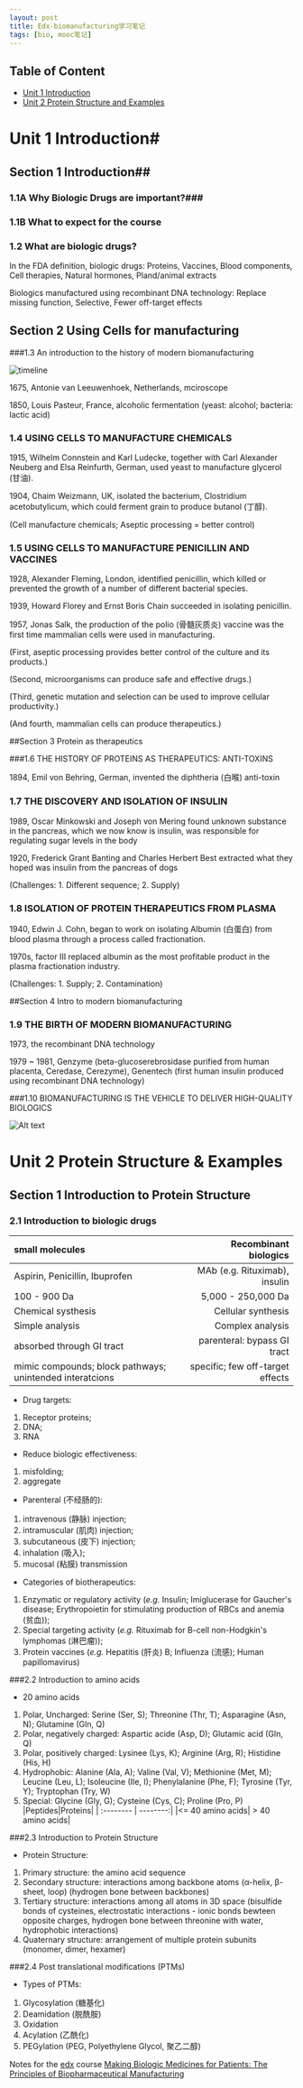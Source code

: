 ```yaml
---
layout: post
title: Edx-biomanufacturing学习笔记
tags: [bio, mooc笔记]
---
```


Table of Content
----------------

* [Unit 1 Introduction](#unit1)
* [Unit 2 Protein Structure and Examples](#unit2)

# <a name="unit1"></a> Unit 1 Introduction#

## Section 1 Introduction##

### 1.1A Why Biologic Drugs are important?###

### 1.1B What to expect for the course

### 1.2 What are biologic drugs?

In the FDA definition, biologic drugs: Proteins, Vaccines, Blood components, Cell therapies, Natural hormones, Pland/animal extracts

Biologics manufactured using recombinant DNA technology: Replace missing function, Selective, Fewer off-target effects

## Section 2 Using Cells for manufacturing

###1.3 An introduction to the history of modern biomanufacturing

![timeline](/images/1441869699042.png)

1675, Antonie van Leeuwenhoek, Netherlands, mciroscope

1850, Louis Pasteur, France, alcoholic fermentation (yeast: alcohol; bacteria: lactic acid)

### 1.4 USING CELLS TO MANUFACTURE CHEMICALS

1915, Wilhelm Connstein and Karl Ludecke, together with Carl Alexander Neuberg and Elsa Reinfurth, German, used yeast to manufacture glycerol (甘油).

1904, Chaim Weizmann, UK,  isolated the bacterium, Clostridium acetobutylicum, which could ferment grain to produce butanol (丁醇).

(Cell manufacture chemicals; Aseptic processing = better control)

### 1.5 USING CELLS TO MANUFACTURE PENICILLIN AND VACCINES

1928, Alexander Fleming, London, identified penicillin, which killed or prevented the growth of a number of different bacterial species.

1939, Howard Florey and Ernst Boris Chain succeeded in isolating penicillin.

1957, Jonas Salk,  the production of the polio (骨髓灰质炎) vaccine was the first time mammalian cells were used in manufacturing.

(First, aseptic processing provides better control of the culture and its products.)

(Second, microorganisms can produce safe and effective drugs.)

(Third, genetic mutation and selection can be used to improve cellular productivity.)

(And fourth, mammalian cells can produce therapeutics.)

##Section 3 Protein as therapeutics

###1.6 THE HISTORY OF PROTEINS AS THERAPEUTICS: ANTI-TOXINS

1894, Emil von Behring, German, invented the diphtheria (白喉) anti-toxin

### 1.7 THE DISCOVERY AND ISOLATION OF INSULIN

1989, Oscar Minkowski and Joseph von Mering found unknown substance in the pancreas, which we now know is insulin, was responsible for regulating sugar levels in the body

1920, Frederick Grant Banting and Charles Herbert Best extracted what they hoped was insulin from the pancreas of dogs

(Challenges: 1. Different sequence; 2. Supply)

### 1.8 ISOLATION OF PROTEIN THERAPEUTICS FROM PLASMA

1940, Edwin J. Cohn, began to work on isolating Albumin (白蛋白) from blood plasma through a process called fractionation.

1970s, factor III replaced albumin as the most profitable product in the plasma fractionation industry.

(Challenges: 1. Supply; 2. Contamination)

##Section 4 Intro to modern biomanufacturing

### 1.9 THE BIRTH OF MODERN BIOMANUFACTURING

1973, the recombinant DNA technology

1979 ~ 1981, Genzyme (beta-glucoserebrosidase purified from human placenta, Ceredase, Cerezyme), Genentech (first human insulin produced using recombinant DNA technology)

###1.10 BIOMANUFACTURING IS THE VEHICLE TO DELIVER HIGH-QUALITY BIOLOGICS

![Alt text](/images/1441870976573.png)

# <a name="unit2"></a> Unit 2 Protein Structure & Examples

## Section 1 Introduction to Protein Structure

### 2.1 Introduction to biologic drugs


| small molecules |  Recombinant biologics |
| :-------- | --------:|
| Aspirin, Penicillin, Ibuprofen | MAb (e.g. Rituximab), insulin|
|100 - 900 Da|5,000 - 250,000 Da|
|Chemical systhesis|Cellular synthesis|
|Simple analysis| Complex analysis|
|absorbed through GI tract|parenteral: bypass GI tract|
|mimic compounds; block pathways; unintended interatcions| specific; few off-target effects|

- Drug targets: 
1. Receptor proteins;
2. DNA; 
3. RNA
- Reduce biologic effectiveness: 
1. misfolding; 
2. aggregate
- Parenteral (不经肠的): 
1. intravenous (静脉) injection; 
2. intramuscular (肌肉) injection; 
3. subcutaneous (皮下) injection; 
4. inhalation (吸入); 
5. mucosal (粘膜) transmission
- Categories of biotherapeutics:
1. Enzymatic or regulatory activity (*e.g.* Insulin; Imiglucerase for Gaucher's disease; Erythropoietin for stimulating production of  RBCs and anemia (贫血));
2. Special targeting activity (*e.g.* Rituximab for B-cell non-Hodgkin's lymphomas (淋巴瘤));
3. Protein vaccines (*e.g.* Hepatitis (肝炎) B; Influenza (流感); Human papillomavirus)

###2.2 Introduction to amino acids
- 20 amino acids
1. Polar, Uncharged: Serine (Ser, S); Threonine (Thr, T); Asparagine (Asn, N); Glutamine (Gln, Q)
2. Polar, negatively charged: Aspartic acide (Asp, D); Glutamic acid (Gln, Q)
3. Polar, positively charged: Lysinee (Lys, K); Arginine (Arg, R); Histidine (His, H)
4. Hydrophobic: Alanine (Ala, A); Valine (Val, V); Methionine (Met, M); Leucine (Leu, L); Isoleucine (Ile, I); Phenylalanine (Phe, F); Tyrosine (Tyr, Y); Tryptophan (Try, W)
5. Special: Glycine (Gly, G); Cysteine (Cys, C); Proline (Pro, P)
|Peptides|Proteins|
| :-------- | --------:|
|<= 40 amino acids| > 40 amino acids|

###2.3 Introduction to Protein Structure
- Protein Structure:
1. Primary structure: the amino acid sequence
2. Secondary structure: interactions among backbone atoms (α-helix, β-sheet, loop) (hydrogen bone between backbones)
3. Tertiary structure: interactions among all atoms in 3D space (bisulfide bonds of cysteines, electrostatic interactions - ionic bonds bewteen opposite charges, hydrogen bone between threonine with water, hydrophobic interactions)
4. Quaternary structure: arrangement of multiple protein subunits (monomer, dimer, hexamer)

###2.4 Post translational modifications (PTMs)
- Types of PTMs:
1. Glycosylation (糖基化)
2. Deamidation (脱酰胺)
3. Oxidation
4. Acylation (乙酰化)
5. PEGylation (PEG, Polyethylene Glycol, 聚乙二醇)

Notes for the [edx](https://www.edx.org/) course [Making Biologic Medicines for Patients: The Principles of Biopharmaceutical Manufacturing](https://www.edx.org/course/making-biologic-medicines-patients-mitx-10-03x)
